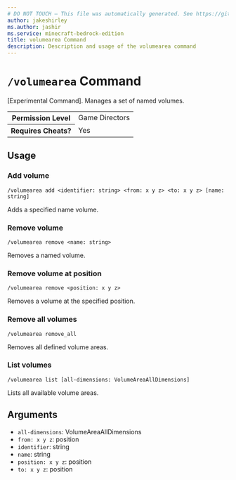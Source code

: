 ```yaml
---
# DO NOT TOUCH — This file was automatically generated. See https://github.com/mojang/minecraftapidocsgenerator to modify descriptions, examples, etc.
author: jakeshirley
ms.author: jashir
ms.service: minecraft-bedrock-edition
title: volumearea Command
description: Description and usage of the volumearea command
---
```

# `/volumearea` Command
[Experimental Command]. Manages a set of named volumes.

<table>
  <tr>
    <th>Permission Level</th>
    <td>Game Directors</td>
  </tr>
  <tr>
    <th>Requires Cheats?</th>
    <td>Yes</td>
  </tr>
</table>

## Usage
### Add volume
`/volumearea add <identifier: string> <from: x y z> <to: x y z> [name: string]`

Adds a specified name volume.

### Remove volume
`/volumearea remove <name: string>`

Removes a named volume.

### Remove volume at position
`/volumearea remove <position: x y z>`

Removes a volume at the specified position.

### Remove all volumes
`/volumearea remove_all`

Removes all defined volume areas.

### List volumes
`/volumearea list [all-dimensions: VolumeAreaAllDimensions]`

Lists all available volume areas. 

## Arguments
- `all-dimensions`: VolumeAreaAllDimensions
- `from: x y z`: position
- `identifier`: string
- `name`: string
- `position: x y z`: position
- `to: x y z`: position
